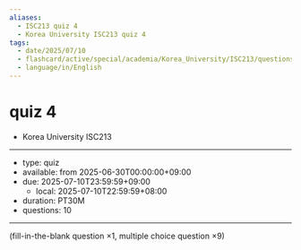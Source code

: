 ```yaml
---
aliases:
  - ISC213 quiz 4
  - Korea University ISC213 quiz 4
tags:
  - date/2025/07/10
  - flashcard/active/special/academia/Korea_University/ISC213/questions/quiz_4
  - language/in/English
---
```


# quiz 4

- Korea University ISC213

---

- type: quiz
- available: from 2025-06-30T00:00:00+09:00
- due: 2025-07-10T23:59:59+09:00
  - local: 2025-07-10T22:59:59+08:00
- duration: PT30M
- questions: 10

---

\(fill-in-the-blank question ×1, multiple choice question ×9\)
